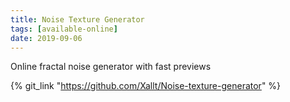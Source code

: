 ```yaml
---
title: Noise Texture Generator
tags: [available-online]
date: 2019-09-06
---
```


Online fractal noise generator with fast previews

{% git_link "https://github.com/Xallt/Noise-texture-generator" %}